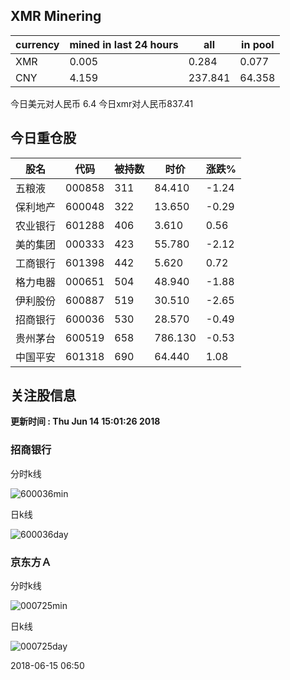 ## XMR Minering

|currency|mined in last 24 hours|all|in pool|
|---|---|---|---|
|XMR|0.005|0.284|0.077|
|CNY|4.159|237.841|64.358|

今日美元对人民币 6.4	今日xmr对人民币837.41


## 今日重仓股 

|股名|代码|被持数|时价|涨跌%|
|---|---|---|---|---|
|五粮液|000858|311|84.410|-1.24|
|保利地产|600048|322|13.650|-0.29|
|农业银行|601288|406|3.610|0.56|
|美的集团|000333|423|55.780|-2.12|
|工商银行|601398|442|5.620|0.72|
|格力电器|000651|504|48.940|-1.88|
|伊利股份|600887|519|30.510|-2.65|
|招商银行|600036|530|28.570|-0.49|
|贵州茅台|600519|658|786.130|-0.53|
|中国平安|601318|690|64.440|1.08|

## 关注股信息
**更新时间 : Thu Jun 14 15:01:26 2018**
### 招商银行 
分时k线

![600036min](http://image.sinajs.cn/newchart/min/n/sh600036.gif)

日k线

![600036day](http://image.sinajs.cn/newchart/daily/n/sh600036.gif)

### 京东方Ａ 
分时k线

![000725min](http://image.sinajs.cn/newchart/min/n/sz000725.gif)

日k线

![000725day](http://image.sinajs.cn/newchart/daily/n/sz000725.gif)

2018-06-15 06:50